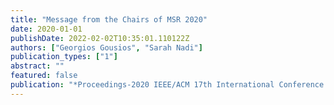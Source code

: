 ```yaml
---
title: "Message from the Chairs of MSR 2020"
date: 2020-01-01
publishDate: 2022-02-02T10:35:01.110122Z
authors: ["Georgios Gousios", "Sarah Nadi"]
publication_types: ["1"]
abstract: ""
featured: false
publication: "*Proceedings-2020 IEEE/ACM 17th International Conference on Mining Software Repositories, MSR 2020*"
---
```


